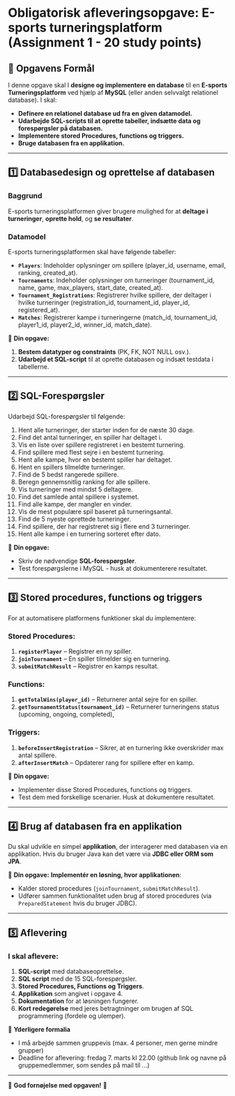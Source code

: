 # **Obligatorisk afleveringsopgave: E-sports turneringsplatform (Assignment 1 - 20 study points)**

## **🎯 Opgavens Formål**
I denne opgave skal I **designe og implementere en database** til en **E-sports Turneringsplatform** ved hjælp af **MySQL** (eller anden selvvalgt relationel database). I skal:
- **Definere en relationel database ud fra en given datamodel.**
- **Udarbejde SQL-scripts til at oprette tabeller, indsætte data og forespørgsler på databasen.**
- **Implementere stored Procedures, functions og triggers.**
- **Bruge databasen fra en applikation.**
---

## **1️⃣ Databasedesign og oprettelse af databasen**
### **Baggrund**
E-sports turneringsplatformen giver brugere mulighed for at **deltage i turneringer**, **oprette hold**, og **se resultater**.

### **Datamodel**
E-sports turneringsplatformen skal have følgende tabeller:
- **`Players`**: Indeholder oplysninger om spillere (player_id, username, email, ranking, created_at).
- **`Tournaments`**: Indeholder oplysninger om turneringer (tournament_id, name, game, max_players, start_date, created_at).
- **`Tournament_Registrations`**: Registrerer hvilke spillere, der deltager i hvilke turneringer (registration_id, tournament_id, player_id, registered_at).
- **`Matches`**: Registrerer kampe i turneringerne (match_id, tournament_id, player1_id, player2_id, winner_id, match_date).

📌 **Din opgave:**
1. **Bestem datatyper og constraints** (PK, FK, NOT NULL osv.).
2. **Udarbejd et SQL-script** til at oprette databasen og indsæt testdata i tabellerne.

---

## **2️⃣ SQL-Forespørgsler**
Udarbejd SQL-forespørgsler til følgende:
1. Hent alle turneringer, der starter inden for de næste 30 dage.
2. Find det antal turneringer, en spiller har deltaget i.
3. Vis en liste over spillere registreret i en bestemt turnering.
4. Find spillere med flest sejre i en bestemt turnering.
5. Hent alle kampe, hvor en bestemt spiller har deltaget.
6. Hent en spillers tilmeldte turneringer.
7. Find de 5 bedst rangerede spillere.
8. Beregn gennemsnitlig ranking for alle spillere.
9. Vis turneringer med mindst 5 deltagere.
10. Find det samlede antal spillere i systemet.
11. Find alle kampe, der mangler en vinder.
12. Vis de mest populære spil baseret på turneringsantal.
13. Find de 5 nyeste oprettede turneringer.
14. Find spillere, der har registreret sig i flere end 3 turneringer.
15. Hent alle kampe i en turnering sorteret efter dato.

📌 **Din opgave:**
- Skriv de nødvendige **SQL-forespørgsler**.
- Test forespørgslerne i MySQL - husk at dokumenterere resultatet.

---

## **3️⃣ Stored procedures, functions og triggers**
For at automatisere platformens funktioner skal du implementere:

### **Stored Procedures:**
1. **`registerPlayer`** – Registrer en ny spiller.
2. **`joinTournament`** – En spiller tilmelder sig en turnering.
3. **`submitMatchResult`** – Registrer en kamps resultat.

### **Functions:**
1. **`getTotalWins(player_id)`** – Returnerer antal sejre for en spiller.
2. **`getTournamentStatus(tournament_id)`** – Returnerer turneringens status (upcoming, ongoing, completed),

### **Triggers:**
1. **`beforeInsertRegistration`** – Sikrer, at en turnering ikke overskrider max antal spillere.
2. **`afterInsertMatch`** – Opdaterer rang for spillere efter en kamp.

📌 **Din opgave:**
- Implementer disse Stored Procedures, functions og triggers.
- Test dem med forskellige scenarier. Husk at dokumentere resultatet.

---

## **4️⃣ Brug af databasen fra en applikation**
Du skal udvikle en simpel **applikation**, der interagerer med databasen via en applikation. Hvis du bruger Java kan det være via **JDBC eller ORM som JPA**.

📌 **Din opgave:**
**Implementér en løsning, hvor applikationen**:
- Kalder stored procedures (`joinTournament`, `submitMatchResult`).
- Udfører sammen funktionalitet uden brug af stored procedures (via `PreparedStatement` hvis du bruger JDBC).

---

## **5️⃣ Aflevering**
### **I skal aflevere:**
1. **SQL-script** med databaseoprettelse.
2. **SQL script** med de 15 SQL-forespørgsler.
3. **Stored Procedures, Functions og Triggers**.
4. **Applikation** som angivet i opgave 4.
5. **Dokumentation** for at løsningen fungerer.
6. **Kort redegørelse** med jeres betragtninger om brugen af SQL programmering (fordele og ulemper).

📌 **Yderligere formalia**
- I må arbejde sammen gruppevis (max. 4 personer, men gerne mindre grupper)
- Deadline for aflevering: fredag 7. marts kl 22.00 (github link og navne på gruppemedlemmer, som sendes på mail til ...)
---

🎯 **God fornøjelse med opgaven!** 🚀